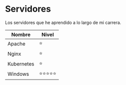# Servidores

Los servidores que he aprendido a lo largo de mi carrera.

| Nombre     | Nivel                          |
| ---------- | ------------------------------ |
| Apache     | :star:                         |
| Nginx      | :star:                         |
| Kubernetes | :star:                         |
| Windows    | :star::star::star::star::star: |
